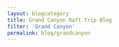 ```yaml
---
layout: blogcategory
title: Grand Canyon Raft Trip Blog
filter: 'Grand Canyon'
permalink: blog/grandcanyon
---
```

